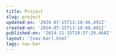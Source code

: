 ```yaml
---
title: Project
slug: project
updated-on: '2024-07-15T13:10:46.491Z'
created-on: '2024-07-15T13:10:46.491Z'
published-on: '2024-11-15T10:57:29.468Z'
layout: '[nav-bar].html'
tags: nav-bar
---
```



